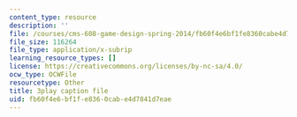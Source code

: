 ```yaml
---
content_type: resource
description: ''
file: /courses/cms-608-game-design-spring-2014/fb60f4e6bf1fe8360cabe4d7841d7eae_1506696.srt
file_size: 116264
file_type: application/x-subrip
learning_resource_types: []
license: https://creativecommons.org/licenses/by-nc-sa/4.0/
ocw_type: OCWFile
resourcetype: Other
title: 3play caption file
uid: fb60f4e6-bf1f-e836-0cab-e4d7841d7eae
---
```

